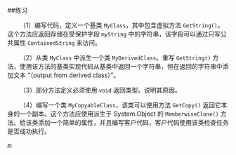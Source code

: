 ##练习

&emsp;&emsp;（1）编写代码，定义一个基类 `MyClass`，其中包含虚拟方法 `GetString()`。这个方法应返回存储在受保护字段 `myString` 中的字符串，该字段可以通过只写公共属性 `ContainedString` 来访问。

&emsp;&emsp;（2）从类 `MyClass` 中派生一个类 `MyDerivedClass`。重写 `GetString()` 方法，使用该方法的基类实现代码从基类中返回一个字符串，但在返回的字符串中添加文本 “（output from derived class）”。

&emsp;&emsp;（3）部分方法定义必须使用 `void` 返回类型。说明其原因。

&emsp;&emsp;（4）编写一个类 `MyCopyableClass`，该类可以使用方法 `GetCopy()` 返回它本身的一个副本。这个方法应使用派生于 System.Object 的 `MemberwiseClone()` 方法。给该类添加一个简单的属性，并且编写客户代码，客户代码使用该类检查任务是否成功执行。










🔚
